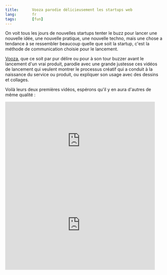 ```yaml
---
title:      Vooza parodie délicieusement les startups web
lang:       fr
tags:       [fun]
---
```


On voit tous les jours de nouvelles startups tenter le buzz pour lancer une nouvelle idée, une nouvelle pratique, une nouvelle techno, mais une chose a tendance à se ressembler beaucoup quelle que soit la startup, c'est la méthode de communication choisie pour le lancement.

[Vooza](http://www.vooza.com/), que ce soit par pur délire ou pour à son tour buzzer avant le lancement d'un vrai produit, parodie avec une grande justesse ces vidéos de lancement qui veulent montrer le processus créatif qui a conduit à la naissance du service ou produit, ou expliquer son usage avec des dessins et collages.

Voilà leurs deux premières vidéos, espérons qu'il y en aura d'autres de même qualité :

<iframe src="http://content.bitsontherun.com/players/ykEIdbyX-DnUnfcRt.html" width="480" height="270" frameborder="0" scrolling="auto"></iframe>

<iframe src="http://content.bitsontherun.com/players/BU56dxOZ-DnUnfcRt.html" width="480" height="270" frameborder="0" scrolling="auto"></iframe>
